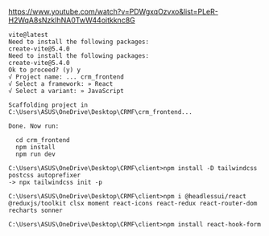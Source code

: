 https://www.youtube.com/watch?v=PDWgxqOzvxo&list=PLeR-H2WqA8sNzkIhNA0TwW44oitkknc8G

```
vite@latest
Need to install the following packages:
create-vite@5.4.0
Need to install the following packages:
create-vite@5.4.0
Ok to proceed? (y) y
√ Project name: ... crm_frontend
√ Select a framework: » React
√ Select a variant: » JavaScript

Scaffolding project in C:\Users\ASUS\OneDrive\Desktop\CRMF\crm_frontend...

Done. Now run:

  cd crm_frontend
  npm install
  npm run dev

```

<!-- tailwind css -->
```
C:\Users\ASUS\OneDrive\Desktop\CRMF\client>npm install -D tailwindcss postcss autoprefixer
-> npx tailwindcss init -p
```

```
C:\Users\ASUS\OneDrive\Desktop\CRMF\client>npm i @headlessui/react @reduxjs/toolkit clsx moment react-icons react-redux react-router-dom recharts sonner
```
```
C:\Users\ASUS\OneDrive\Desktop\CRMF\client>npm install react-hook-form

```